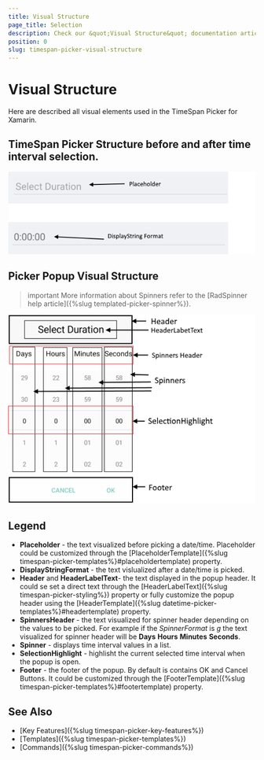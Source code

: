 ```yaml
---
title: Visual Structure
page_title: Selection
description: Check our &quot;Visual Structure&quot; documentation article for Telerik TimeSpan Picker for Xamarin control.
position: 0
slug: timespan-picker-visual-structure
---
```


# Visual Structure

Here are described all visual elements used in the TimeSpan Picker for Xamarin.

## TimeSpan Picker Structure before and after time interval selection.

![TimeSpan Picker Visual Structure](images/timespan_picker_placeholder_display.png "Visual elements of TimeSpan Picker control")

## Picker Popup Visual Structure

>important More information about Spinners refer to the [RadSpinner help article]({%slug templated-picker-spinner%}).

![TimeSpan Picker Popup Visual Structure](images/timespan_picker_structure.png "Visual elements of TimeSpan Picker Popup")

## Legend ##

- **Placeholder** - the text visualized before picking a date/time. Placeholder could be customized through the [PlaceholderTemplate]({%slug timespan-picker-templates%}#placeholdertemplate) property.
- **DisplayStringFormat** - the text vislualized after a date/time is picked.
- **Header** and **HeaderLabelText**- the text displayed in the popup header. It could se set a direct text through the [HeaderLabelText]({%slug timespan-picker-styling%}) property or fully customize the popup header using the [HeaderTemplate]({%slug datetime-picker-templates%}#headertemplate) property.
- **SpinnersHeader** - the text visualized for spinner header depending on the values to be picked. For example if the *SpinnerFormat* is *g* the text visualized for spinner header will be **Days** **Hours** **Minutes** **Seconds**.
- **Spinner** - displays time interval values in a list.
- **SelectionHighlight** - highlisht the current selected time interval when the popup is open.
- **Footer** - the footer of the popup. By default is contains OK and Cancel Buttons. It could be customized through the [FooterTemplate]({%slug timespan-picker-templates%}#footertemplate) property.

## See Also

- [Key Features]({%slug timespan-picker-key-features%})
- [Templates]({%slug timespan-picker-templates%})
- [Commands]({%slug timespan-picker-commands%})